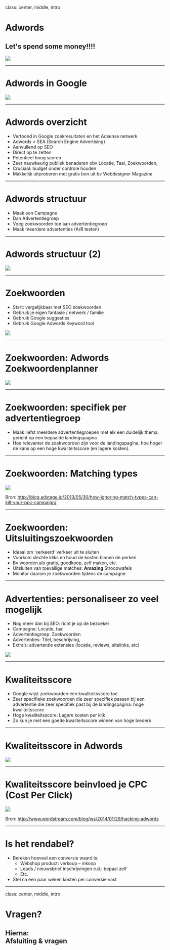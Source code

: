 class: center, middle, intro
# Adwords
## Let's spend some money!!!!
<img src="/images/logos-seo.png">

---
# Adwords in Google
<img src="joomla_seo/images/adword-01-zoekresultaten.png"/>

---
# Adwords overzicht
- Vertoond in Google zoekresultaten en het Adsense netwerk
- Adwords = SEA (Search Engine Advertising)
- Aanvullend op SEO
- Direct op te zetten
- Potentieel hoog scoren
- Zeer nauwkeurig publiek benaderen obv Locatie, Taal, Zoekwoorden, 
- Cruciaal: budget onder controle houden
- Makkelijk uitproberen met gratis bon uit bv Webdesigner Magazine
 
---
# Adwords structuur
- Maak een Campagne
- Dan Advertentiegroep
- Voeg zoekwoorden toe aan advertentiegroep
- Maak meerdere advertenties (A/B testen)

---
# Adwords structuur (2)
<img src="joomla_seo/images/adwords-02-structure.png"/>

---
# Zoekwoorden
- Start: vergelijkbaar met SEO zoekwoorden
- Gebruik je eigen fantasie / netwerk / familie
- Gebruik Google suggesties
- Gebruik Google Adwords Keyword tool

<img src="joomla_seo/images/adword-03-zoekresultaten.png"/>

---
# Zoekwoorden: Adwords Zoekwoordenplanner

<img src="joomla_seo/images/adwords-04-zoekwoordenplanner.png"/>

---
# Zoekwoorden: specifiek per advertentiegroep
- Maak liefst meerdere advertentiegroepen met elk een duidelijk thema, gericht op een bepaalde landingspagina
- Hoe relevanter de zoekwoorden zijn voor de landingspagina, hoe hoger de kans op een hoge kwaliteitsscore (en lagere kosten).

---
# Zoekwoorden: Matching types

<img src="joomla_seo/images/adwords-05-match-types.jpg"/>

Bron: http://blog.adstage.io/2013/05/30/how-ignoring-match-types-can-kill-your-ppc-campaign/

---
# Zoekwoorden: Uitsluitingszoekwoorden
- Ideaal om ‘verkeerd’ verkeer uit te sluiten
- Voorkom slechte kliks en houd de kosten binnen de perken
- Bv woorden als gratis, goedkoop, zelf maken, etc.
- Uitsluiten van toevallige matches: **Amazing** Stroopwafels
- Monitor daarom je zoekwoorden tijdens de campagne

---
# Advertenties: personaliseer zo veel mogelijk
- Nog meer dan bij SEO: richt je op de bezoeker
- Campagne: Locatie, taal
- Advertentiegroep: Zoekwoorden
- Advertenties: Titel, beschrijving, 
- Extra’s: advertentie extensies (locatie, reviews, sitelinks, etc)

<img src="joomla_seo/images/adwords-06-advertentie.png"/>

---
# Kwaliteitsscore
- Google wijst zoekwoorden een kwaliteitsscore toe
- Zeer specifieke zoekwoorden die zeer specifiek passen bij een advertentie die zeer specifiek past bij de landingspagina: hoge kwaliteitsscore
- Hoge kwaliteitsscore: Lagere kosten per klik
- Zo kun je met een goede kwaliteitsscore winnen van hoge bieders

---
# Kwaliteitsscore in Adwords

<img src="joomla_seo/images/adwords-07-kwaliteitsscore.png"/>

---
# Kwaliteitsscore beinvloed je CPC (Cost Per Click)

<img src="joomla_seo/images/adwords-08-hacking-adwords-how-quality-score-impacts-cpc.png" />

Bron: http://www.wordstream.com/blog/ws/2014/01/29/hacking-adwords

---
# Is het rendabel?
- Bereken hoeveel een conversie waard is:
  - Webshop product: verkoop – inkoop
  - Leads / nieuwsbrief inschrijvingen e.d.: bepaal zelf
  - Etc.
- Stel na een paar weken kosten per conversie vast

---
class: center, middle, intro
# Vragen?
## Hierna:<br>Afsluiting &amp; vragen